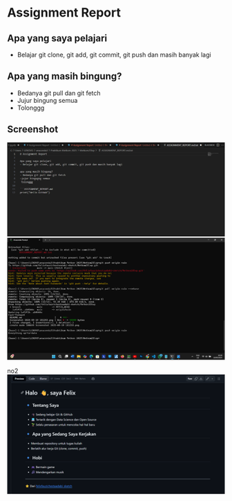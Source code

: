 # Assignment Report

## Apa yang saya pelajari
- Belajar git clone, git add, git commit, git push dan masih banyak lagi

## Apa yang masih bingung?
- Bedanya git pull dan git fetch
- Jujur bingung semua
- Tolonggg

## Screenshot
![Screenshot 1](Screenshot%202025-09-19%20181253.png)
![Screenshot 2](Screenshot%202025-09-19%20182837.png)

no2
![image alt](https://github.com/felixfauzichestaadabi-sketch/Metkom25lop/blob/b477d20a46b0f8a1ed52f168510b4287155e5ed1/Screenshot%202025-09-19%20185811.png)



